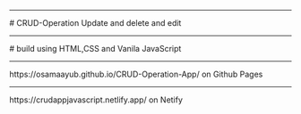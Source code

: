 <hr>
# CRUD-Operation Update and delete and edit
<hr>
# build using HTML,CSS and Vanila JavaScript
<hr>
https://osamaayub.github.io/CRUD-Operation-App/ on Github Pages
<hr>
https://crudappjavascript.netlify.app/ on Netify 
